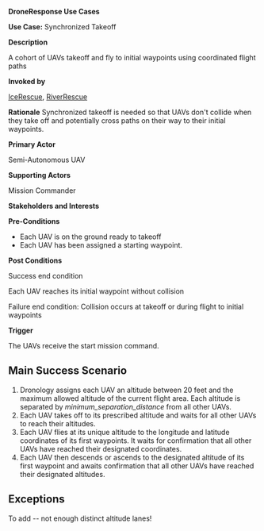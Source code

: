 **DroneResponse Use Cases**

**Use Case:** Synchronized Takeoff

**Description**

A cohort of UAVs takeoff and fly to initial waypoints using coordinated flight paths

**Invoked by**

[IceRescue](../main/IceRescue.md), [RiverRescue](../main/RiverRescue.md)

**Rationale**
Synchronized takeoff is needed so that UAVs don&#39;t collide when they take off and potentially cross paths on their way to their initial waypoints.

**Primary Actor**

Semi-Autonomous UAV

**Supporting Actors**

Mission Commander

**Stakeholders and Interests**

**Pre-Conditions**

- Each UAV is on the ground ready to takeoff
- Each UAV has been assigned a starting waypoint.

**Post Conditions**

Success end condition

Each UAV reaches its initial waypoint without collision

Failure end condition:
 Collision occurs at takeoff or during flight to initial waypoints

**Trigger**

The UAVs receive the start mission command.

## Main Success Scenario

1. Dronology assigns each UAV an altitude between 20 feet and the maximum allowed altitude of the current flight area. Each altitude is separated by _minimum\_separation\_distance_ from all other UAVs.
2. Each UAV takes off to its prescribed altitude and waits for all other UAVs to reach their altitudes.
3. Each UAV flies at its unique altitude to the longitude and latitude coordinates of its first waypoints. It waits for confirmation that all other UAVs have reached their designated coordinates.
4. Each UAV then descends or ascends to the designated altitude of its first waypoint and awaits confirmation that all other UAVs have reached their designated altitudes.

## Exceptions
To add -- not enough distinct altitude lanes!

